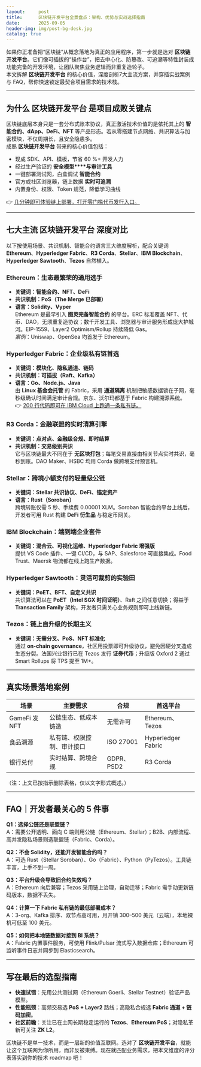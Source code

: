```yaml
---
layout:     post
title:      区块链开发平台全景盘点：架构、优势与实战选择指南
date:       2025-09-05
header-img: img/post-bg-desk.jpg
catalog: true
---
```


如果你正准备把“区块链”从概念落地为真正的应用程序，第一步就是选对 **区块链开发平台**。它们像可插拔的“操作台”，把去中心化、防篡改、可追溯等特性封装成功能完备的开发环境，让团队聚焦业务逻辑而非重复造轮子。  
本文拆解 **区块链开发平台** 的核心价值，深度剖析7大主流方案，并穿插实战案例与 FAQ，帮你快速锁定最契合项目需求的技术栈。

---

## 为什么 **区块链开发平台** 是项目成败关键点

区块链底层本身只是一套分布式账本协议，真正激活技术价值的是依托其上的 **智能合约、dApp、DeFi、NFT** 等产品形态。若从零搭建节点网络、共识算法与加密模块，不仅周期长，且安全隐患多。  
成熟 **区块链开发平台** 带来的核心价值包括：

- 现成 SDK、API、模板，节省 60 %+ 开发人力  
- 经过生产验证的 **安全模型****与审计工具**  
- 一键部署测试网，白盒调试 **智能合约**  
- 官方或社区浏览器，链上数据 **实时可追溯**  
- 内置身份、权限、Token 规范，降低学习曲线

👉 [几分钟即可体验链上部署，打开零门槛代币发行入口。](https://okxdog.com/)

---

## 七大主流 **区块链开发平台** 深度对比

以下按使用场景、共识机制、智能合约语言三大维度解析，配合关键词 **Ethereum**、**Hyperledger Fabric**、**R3 Corda**、**Stellar**、**IBM Blockchain**、**Hyperledger Sawtooth**、**Tezos** 自然植入。

### Ethereum：生态最繁荣的通用选手  
- **关键词：智能合约、NFT、DeFi**  
- **共识机制：PoS（The Merge 已部署）**  
- **语言：Solidity、Vyper**  
Ethereum 是最早引入 **图灵完备智能合约** 的平台。ERC 标准覆盖 NFT、代币、DAO，无须重复造协议；数千开发工具、浏览器与审计服务形成庞大护城河。EIP-1559、Layer2 Optimism/Rollup 持续降低 Gas。  
_案例_：Uniswap、OpenSea 均首发于 Ethereum。

### Hyperledger Fabric：企业级私有链首选  
- **关键词：模块化、隐私通道、链码**  
- **共识机制：可插拔（Raft、Kafka）**  
- **语言：Go、Node.js、Java**  
由 **Linux 基金会托管** 的 Fabric，采用 **通道隔离** 机制把敏感数据锁在子网，毫秒级确认时间满足审计合规。京东、沃尔玛都基于 Fabric 构建溯源系统。  
👉 [200 行代码即可在 IBM Cloud 上跑通一条私有链。](https://okxdog.com/)

### R3 Corda：金融联盟的实时清算引擎  
- **关键词：点对点、金融级合规、即时结算**  
- **共识机制：交易级别共识**  
它与区块链最大不同在于 **无区块打包**；每笔交易直接由相关节点实时共识，毫秒到账。DAO Maker、HSBC 均用 Corda 做跨境支付预言机。

### Stellar：跨境小额支付的轻量级公链  
- **关键词：Stellar 共识协议、DeFi、锚定资产**  
- **语言：Rust（Soroban）**  
跨境转账仅需 5 秒、手续费 0.00001 XLM。Soroban 智能合约平台上线后，开发者可用 Rust 构建 **DeFi 衍生品** 与稳定币网关。

### IBM Blockchain：端到端企业套件  
- **关键词：混合云、可视化运维、Hyperledger Fabric 增强版**  
提供 VS Code 插件、一键 CI/CD，与 SAP、Salesforce 可直接集成。Food Trust、Maersk 物流都在线上跑生产数据。

### Hyperledger Sawtooth：灵活可裁剪的实验田  
- **关键词：PoET、BFT、自定义共识**  
共识算法可以在 **PoET（Intel SGX 时间证明）**、Raft 之间任意切换；得益于 **Transaction Family** 架构，开发者只需关心业务规则即可上线新链。

### Tezos：链上自升级的长期主义  
- **关键词：无需分叉、PoS、NFT 标准化**  
通过 **on-chain governance**，社区用投票即可升级协议，避免因硬分叉造成生态分裂。法国兴业银行已在 Tezos 发行 **证券代币**；升级版 Oxford 2 通过 Smart Rollups 将 TPS 提至 1M+。

---

## 真实场景落地案例

| 场景 | 主要需求 | 合规 | 首选平台 |
|---|---|---|---|
| GameFi 发 NFT | 公链生态、低成本铸造 | 无需许可 | Ethereum、Tezos |
| 食品溯源 | 私有链、权限控制、审计接口 | ISO 27001 | Hyperledger Fabric |
| 银行兑付 | 实时结算、跨境合规 | GDPR、PSD2 | R3 Corda |

（注：上文已按指示删除表格，仅以文字形式概述。）

---

## FAQ｜开发者最关心的 5 件事

**Q1：选择公链还是联盟链？**  
A：需要公开透明、面向 C 端则用公链（Ethereum、Stellar）；B2B、内部流程、高并发隐私场景则选联盟链（Fabric、Corda）。

**Q2：不会 Solidity，还能开发智能合约吗？**  
A：可选 Rust（Stellar Soroban）、Go（Fabric）、Python（PyTezos）。工具链丰富，上手不到一周。

**Q3：平台升级会导致旧合约失效吗？**  
A：Ethereum 向后兼容；Tezos 采用链上治理，自动迁移；Fabric 需手动更新链码版本，数据不丢失。

**Q4：计算一下 Fabric 私有链的最低部署成本？**  
A：3-org、Kafka 排序、双节点高可用，月开销 300–500 美元（云端），本地裸机可低至 100 美元。

**Q5：如何把本地链数据对接到 BI 系统？**  
A：Fabric 内置事件服务，可使用 Flink/Pulsar 流式写入数据仓库；Ethereum 可监听事件日志并同步到 Elasticsearch。

---

## 写在最后的选型指南

- **快速试错**：先用公共测试网（Ethereum Goerli、Stellar Testnet）验证产品模型。  
- **性能瓶颈**：高频交易选 **PoS + Layer2** 路线；高隐私合规选 **Fabric 通道 + 链码加密**。  
- **社区前瞻**：关注已在主网长期稳定运行的 **Tezos**、**Ethereum PoS**；对隐私革新可关注 **ZK L2**。

区块链不是单一技术，而是一层新的价值互联网。选对了 **区块链开发平台**，就能让这个互联网为你所用，而非反被束缚。现在就匹配业务需求，把本文维度的评分表落实到你的技术 roadmap 吧！